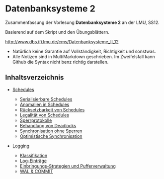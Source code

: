 # Datenbanksysteme 2

Zusammenfassung der Vorlesung **Datenbanksysteme 2** an der LMU, SS12. 

Basierend auf dem Skript und den Übungsblättern. 

http://www.dbs.ifi.lmu.de/cms/Datenbanksysteme_II_12


* Natürlich keine Garantie auf Vollständigkeit, Richtigkeit und sonstwas. 
* Alle Notizen sind in MultiMarkdown geschrieben. Im Zweifelsfall kann Github die Syntax nicht benz richtig darstellen. 


## Inhaltsverzeichnis

* [Schedules](https://github.com/mkleucker/public/blob/master/studium/dbs2/schedules.md#schedules)
  * [Serialisierbare Schedules](https://github.com/mkleucker/public/blob/master/studium/dbs2/schedules.md#serialisierbare-schedules)
  * [Anomalien in Schedules](https://github.com/mkleucker/public/blob/master/studium/dbs2/schedules.md#anomalien)
  * [Rücksetzbarkeit von Schedules](https://github.com/mkleucker/public/blob/master/studium/dbs2/schedules.md#r%C3%BCcksetzbarkeit)
  * [Legalität von Schedules](https://github.com/mkleucker/public/blob/master/studium/dbs2/schedules.md#legalit%C3%A4t)
  * [Sperrprotokolle](https://github.com/mkleucker/public/blob/master/studium/dbs2/schedules.md#sperrprotokolle)
  * [Behandlung von Deadlocks](https://github.com/mkleucker/public/blob/master/studium/dbs2/schedules.md#deadlocks)
  * [Synchronisation ohne Sperren](https://github.com/mkleucker/public/blob/master/studium/dbs2/schedules.md#synchronisation-ohne-sperren)
  * [Optimistische Synchronisation](https://github.com/mkleucker/public/blob/master/studium/dbs2/schedules.md#optimistische-synchronisation)

* [Logging](https://github.com/mkleucker/public/blob/master/studium/dbs2/logging.md#logging)
  * [Klassifikation](https://github.com/mkleucker/public/blob/master/studium/dbs2/logging.md#klassifikation)
  * [Log-Einträge](https://github.com/mkleucker/public/blob/master/studium/dbs2/logging.md#log-eintr%C3%A4ge)
  * [Einbringungs-Strategien und Pufferverwaltung](https://github.com/mkleucker/public/blob/master/studium/dbs2/logging.md#einbringstrategien--pufferverwaltung)
  * [WAL & COMMIT](https://github.com/mkleucker/public/blob/master/studium/dbs2/logging.md#wal--commit)


